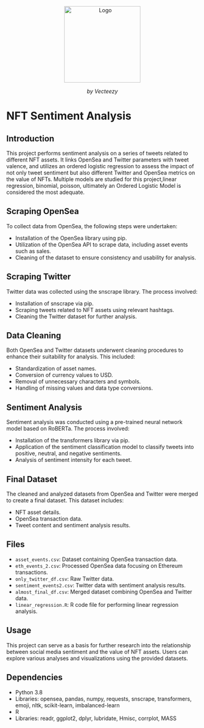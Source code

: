 <p align="center">
  <img src="https://static.vecteezy.com/system/resources/previews/030/965/623/original/sentiment-analysis-icon-vector.jpg" width = 200 alt="Logo">
</p>
<p align="center"><em>by Vecteezy</em></p>

# NFT Sentiment Analysis

## Introduction

This project performs sentiment analysis on a series of tweets related to different NFT assets. It links OpenSea and Twitter parameters with tweet valence, and utilizes an ordered logistic regression to assess the impact of not only tweet sentiment but also different Twitter and OpenSea metrics on the value of NFTs. Multiple models are studied for this project,linear regression, binomial, poisson, ultimately an Ordered Logistic Model is considered the most adequate. 

## Scraping OpenSea

To collect data from OpenSea, the following steps were undertaken:

- Installation of the OpenSea library using pip.
- Utilization of the OpenSea API to scrape data, including asset events such as sales.
- Cleaning of the dataset to ensure consistency and usability for analysis.

## Scraping Twitter

Twitter data was collected using the snscrape library. The process involved:

- Installation of snscrape via pip.
- Scraping tweets related to NFT assets using relevant hashtags.
- Cleaning the Twitter dataset for further analysis.

## Data Cleaning

Both OpenSea and Twitter datasets underwent cleaning procedures to enhance their suitability for analysis. This included:

- Standardization of asset names.
- Conversion of currency values to USD.
- Removal of unnecessary characters and symbols.
- Handling of missing values and data type conversions.

## Sentiment Analysis

Sentiment analysis was conducted using a pre-trained neural network model based on RoBERTa. The process involved:

- Installation of the transformers library via pip.
- Application of the sentiment classification model to classify tweets into positive, neutral, and negative sentiments.
- Analysis of sentiment intensity for each tweet.

## Final Dataset

The cleaned and analyzed datasets from OpenSea and Twitter were merged to create a final dataset. This dataset includes:

- NFT asset details.
- OpenSea transaction data.
- Tweet content and sentiment analysis results.

## Files

- `asset_events.csv`: Dataset containing OpenSea transaction data.
- `eth_events_2.csv`: Processed OpenSea data focusing on Ethereum transactions.
- `only_twitter_df.csv`: Raw Twitter data.
- `sentiment_events2.csv`: Twitter data with sentiment analysis results.
- `almost_final_df.csv`: Merged dataset combining OpenSea and Twitter data.
- `linear_regression.R`: R code file for performing linear regression analysis.

## Usage

This project can serve as a basis for further research into the relationship between social media sentiment and the value of NFT assets. Users can explore various analyses and visualizations using the provided datasets.

## Dependencies

- Python 3.8
- Libraries: opensea, pandas, numpy, requests, snscrape, transformers, emoji, nltk, scikit-learn, imbalanced-learn
- R
- Libraries: readr, ggplot2, dplyr, lubridate, Hmisc, corrplot, MASS


